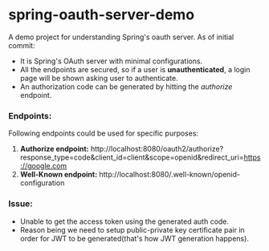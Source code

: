 # spring-oauth-server-demo
A demo project for understanding Spring's oauth server. As of initial commit:
- It is Spring's OAuth server with minimal configurations.
- All the endpoints are secured, so if a user is **unauthenticated**, a login page will be shown asking user to authenticate.
- An authorization code can be generated by hitting the *authorize* endpoint.

### Endpoints:
Following endpoints could be used for specific purposes:
1. **Authorize endpoint:** http://localhost:8080/oauth2/authorize?response_type=code&client_id=client&scope=openid&redirect_uri=https://google.com
2. **Well-Known endpoint:** http://localhost:8080/.well-known/openid-configuration

### Issue:
- Unable to get the access token using the generated auth code.
- Reason being we need to setup public-private key certificate pair in order for JWT to be generated(that's how JWT generation happens).
